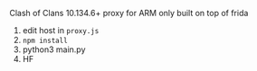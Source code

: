 Clash of Clans 10.134.6+ proxy for ARM only built on top of frida

1) edit host in ``proxy.js``
2) ``npm install``
3) python3 main.py
4) HF
